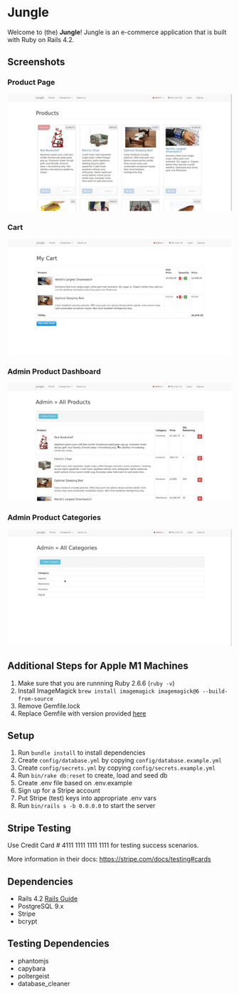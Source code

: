 # Jungle

Welcome to (the) **Jungle**!
Jungle is an e-commerce application that is built with Ruby on Rails 4.2.

## Screenshots
### Product Page
!["Product Page"](https://github.com/xPuffball/jungle-app/blob/main/docs/Product%20Page.JPG)
### Cart
!["Cart"](https://github.com/xPuffball/jungle-app/blob/main/docs/My%20Cart.JPG)
### Admin Product Dashboard
!["Admin Product Dashboard"](https://github.com/xPuffball/jungle-app/blob/main/docs/All%20Products.JPG)
### Admin Product Categories
!["Admin Product Categories"](https://github.com/xPuffball/jungle-app/blob/main/docs/Categories.JPG)

## Additional Steps for Apple M1 Machines

1. Make sure that you are runnning Ruby 2.6.6 (`ruby -v`)
1. Install ImageMagick `brew install imagemagick imagemagick@6 --build-from-source`
2. Remove Gemfile.lock
3. Replace Gemfile with version provided [here](https://gist.githubusercontent.com/FrancisBourgouin/831795ae12c4704687a0c2496d91a727/raw/ce8e2104f725f43e56650d404169c7b11c33a5c5/Gemfile)

## Setup

1. Run `bundle install` to install dependencies
2. Create `config/database.yml` by copying `config/database.example.yml`
3. Create `config/secrets.yml` by copying `config/secrets.example.yml`
4. Run `bin/rake db:reset` to create, load and seed db
5. Create .env file based on .env.example
6. Sign up for a Stripe account
7. Put Stripe (test) keys into appropriate .env vars
8. Run `bin/rails s -b 0.0.0.0` to start the server

## Stripe Testing

Use Credit Card # 4111 1111 1111 1111 for testing success scenarios.

More information in their docs: <https://stripe.com/docs/testing#cards>

## Dependencies

* Rails 4.2 [Rails Guide](http://guides.rubyonrails.org/v4.2/)
* PostgreSQL 9.x
* Stripe
* bcrypt

## Testing Dependencies
* phantomjs
* capybara
* poltergeist
* database_cleaner
